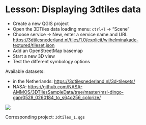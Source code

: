 # Lesson: Displaying 3dtiles data

- Create a new QGIS project
- Open the 3DTiles data loading menu: `ctrl+l` -> “Scene”
- Choose service -> New, enter a service name and URL <https://3dtilesnederland.nl/tiles/1.0/explicit/wilhelminakade-textured/tileset.json>
- Add an OpenStreetMap basemap
- Start a new 3D view
- Test the different symbology options

Available datasets:
* in the Netherlands: https://3dtilesnederland.nl/3d-tilesets/
* NASA: https://github.com/NASA-AMMOS/3DTilesSampleData/tree/master/msl-dingo-gap/0528_0260184_to_s64o256_colorize/


![](https://pad.oslandia.net/uploads/3f33b821-8eb9-46c1-8960-a8560f7eb05d.png)


Corresponding project: `3dtiles_1.qgs`
